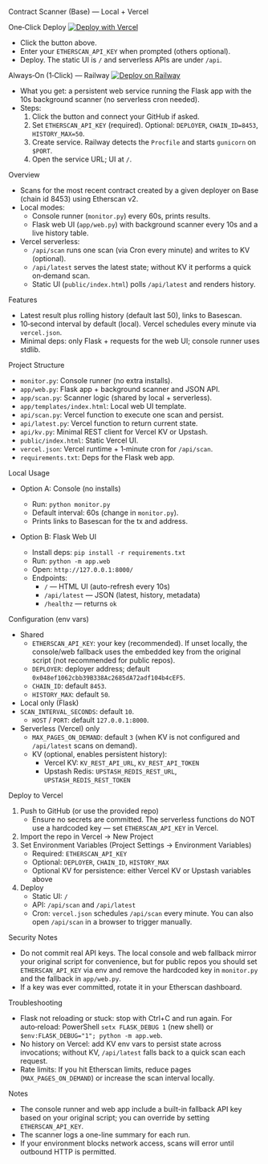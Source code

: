 Contract Scanner (Base) — Local + Vercel

One‑Click Deploy
[![Deploy with Vercel](https://vercel.com/button)](https://vercel.com/new/clone?repository-url=https%3A%2F%2Fgithub.com%2Fjjay6699%2Fcontract-scanner&project-name=contract-scanner&repository-name=contract-scanner&env=ETHERSCAN_API_KEY,DEPLOYER,CHAIN_ID,HISTORY_MAX&envDescription=Set%20ETHERSCAN_API_KEY%20(required).%20Optional%3A%20DEPLOYER%2C%20CHAIN_ID%20(8453),%20HISTORY_MAX%20(50).&envLink=https%3A%2F%2Fetherscan.io%2Fmyapikey)

- Click the button above.
- Enter your `ETHERSCAN_API_KEY` when prompted (others optional).
- Deploy. The static UI is `/` and serverless APIs are under `/api`.

Always‑On (1‑Click) — Railway
[![Deploy on Railway](https://railway.app/button.svg)](https://railway.app/new/template?template=https%3A%2F%2Fgithub.com%2Fjjay6699%2Fcontract-scanner&envs=ETHERSCAN_API_KEY,DEPLOYER,CHAIN_ID,HISTORY_MAX&optionalEnvs=DEPLOYER,CHAIN_ID,HISTORY_MAX)

- What you get: a persistent web service running the Flask app with the 10s background scanner (no serverless cron needed).
- Steps:
  1. Click the button and connect your GitHub if asked.
  2. Set `ETHERSCAN_API_KEY` (required). Optional: `DEPLOYER`, `CHAIN_ID=8453`, `HISTORY_MAX=50`.
  3. Create service. Railway detects the `Procfile` and starts `gunicorn` on `$PORT`.
  4. Open the service URL; UI at `/`.


Overview
- Scans for the most recent contract created by a given deployer on Base (chain id 8453) using Etherscan v2.
- Local modes:
  - Console runner (`monitor.py`) every 60s, prints results.
  - Flask web UI (`app/web.py`) with background scanner every 10s and a live history table.
- Vercel serverless:
  - `/api/scan` runs one scan (via Cron every minute) and writes to KV (optional).
  - `/api/latest` serves the latest state; without KV it performs a quick on‑demand scan.
  - Static UI (`public/index.html`) polls `/api/latest` and renders history.

Features
- Latest result plus rolling history (default last 50), links to Basescan.
- 10‑second interval by default (local). Vercel schedules every minute via `vercel.json`.
- Minimal deps: only Flask + requests for the web UI; console runner uses stdlib.

Project Structure
- `monitor.py`: Console runner (no extra installs).
- `app/web.py`: Flask app + background scanner and JSON API.
- `app/scan.py`: Scanner logic (shared by local + serverless).
- `app/templates/index.html`: Local web UI template.
- `api/scan.py`: Vercel function to execute one scan and persist.
- `api/latest.py`: Vercel function to return current state.
- `api/kv.py`: Minimal REST client for Vercel KV or Upstash.
- `public/index.html`: Static Vercel UI.
- `vercel.json`: Vercel runtime + 1‑minute cron for `/api/scan`.
- `requirements.txt`: Deps for the Flask web app.

Local Usage
- Option A: Console (no installs)
  - Run: `python monitor.py`
  - Default interval: 60s (change in `monitor.py`).
  - Prints links to Basescan for the tx and address.

- Option B: Flask Web UI
  - Install deps: `pip install -r requirements.txt`
  - Run: `python -m app.web`
  - Open: `http://127.0.0.1:8000/`
  - Endpoints:
    - `/` — HTML UI (auto-refresh every 10s)
    - `/api/latest` — JSON (latest, history, metadata)
    - `/healthz` — returns `ok`

Configuration (env vars)
- Shared
  - `ETHERSCAN_API_KEY`: your key (recommended). If unset locally, the console/web fallback uses the embedded key from the original script (not recommended for public repos).
  - `DEPLOYER`: deployer address; default `0x048ef1062cbb39B338Ac2685dA72adf104b4cEF5`.
  - `CHAIN_ID`: default `8453`.
  - `HISTORY_MAX`: default `50`.
- Local only (Flask)
- `SCAN_INTERVAL_SECONDS`: default `10`.
  - `HOST` / `PORT`: default `127.0.0.1:8000`.
- Serverless (Vercel) only
  - `MAX_PAGES_ON_DEMAND`: default `3` (when KV is not configured and `/api/latest` scans on demand).
  - KV (optional, enables persistent history):
    - Vercel KV: `KV_REST_API_URL`, `KV_REST_API_TOKEN`
    - Upstash Redis: `UPSTASH_REDIS_REST_URL`, `UPSTASH_REDIS_REST_TOKEN`

Deploy to Vercel
1) Push to GitHub (or use the provided repo)
   - Ensure no secrets are committed. The serverless functions do NOT use a hardcoded key — set `ETHERSCAN_API_KEY` in Vercel.
2) Import the repo in Vercel → New Project
3) Set Environment Variables (Project Settings → Environment Variables)
   - Required: `ETHERSCAN_API_KEY`
   - Optional: `DEPLOYER`, `CHAIN_ID`, `HISTORY_MAX`
   - Optional KV for persistence: either Vercel KV or Upstash variables above
4) Deploy
   - Static UI: `/`
   - API: `/api/scan` and `/api/latest`
   - Cron: `vercel.json` schedules `/api/scan` every minute. You can also open `/api/scan` in a browser to trigger manually.

Security Notes
- Do not commit real API keys. The local console and web fallback mirror your original script for convenience, but for public repos you should set `ETHERSCAN_API_KEY` via env and remove the hardcoded key in `monitor.py` and the fallback in `app/web.py`.
- If a key was ever committed, rotate it in your Etherscan dashboard.

Troubleshooting
- Flask not reloading or stuck: stop with Ctrl+C and run again. For auto‑reload: PowerShell `setx FLASK_DEBUG 1` (new shell) or `$env:FLASK_DEBUG="1"; python -m app.web`.
- No history on Vercel: add KV env vars to persist state across invocations; without KV, `/api/latest` falls back to a quick scan each request.
- Rate limits: If you hit Etherscan limits, reduce pages (`MAX_PAGES_ON_DEMAND`) or increase the scan interval locally.

Notes
- The console runner and web app include a built-in fallback API key based on your original script; you can override by setting `ETHERSCAN_API_KEY`.
- The scanner logs a one-line summary for each run.
- If your environment blocks network access, scans will error until outbound HTTP is permitted.
